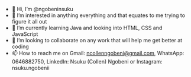 - 👋 Hi, I’m @ngobeninsuku
- 👀 I’m interested in anything everything and that equates to me trying to figure it all out
- 🌱 I’m currently learning Java and looking into HTML, CSS and JavaScript
- 💞️ I’m looking to collaborate on any work that will help me get better at coding
- 📫 How to reach me on Gmail: ncollenngobeni@gmail.com, WhatsApp: 0646882750, LinkedIn: Nsuku (Collen) Ngobeni or Instagram: nsuku.ngobenii

<!---
ngobeninsuku/ngobeninsuku is a ✨ special ✨ repository because its `README.md` (this file) appears on your GitHub profile.
You can click the Preview link to take a look at your changes.
--->
